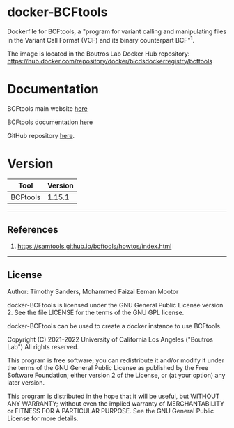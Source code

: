# docker-BCFtools
Dockerfile for BCFtools, a "program for variant calling and manipulating files in the Variant Call Format (VCF) and its binary counterpart BCF"<sup>1</sup>.

The image is located in the Boutros Lab Docker Hub repository: https://hub.docker.com/repository/docker/blcdsdockerregistry/bcftools

# Documentation
BCFtools main website [here](https://samtools.github.io/bcftools/howtos/index.html)

BCFtools documentation [here](https://samtools.github.io/bcftools/bcftools.html)

GitHub repository [here](http://github.com/samtools/bcftools).

# Version
| Tool | Version |
|------|---------|
|BCFtools|1.15.1|


---

## References

1. https://samtools.github.io/bcftools/howtos/index.html

---

## License

Author: Timothy Sanders, Mohammed Faizal Eeman Mootor

docker-BCFtools is licensed under the GNU General Public License version 2. See the file LICENSE for the terms of the GNU GPL license.

docker-BCFtools can be used to create a docker instance to use BCFtools.

Copyright (C) 2021-2022 University of California Los Angeles ("Boutros Lab") All rights reserved.

This program is free software; you can redistribute it and/or modify it under the terms of the GNU General Public License as published by the Free Software Foundation; either version 2 of the License, or (at your option) any later version.

This program is distributed in the hope that it will be useful, but WITHOUT ANY WARRANTY; without even the implied warranty of MERCHANTABILITY or FITNESS FOR A PARTICULAR PURPOSE. See the GNU General Public License for more details.
